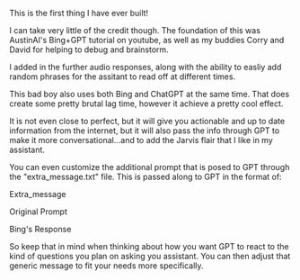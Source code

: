 This is the first thing I have ever built!

I can take very little of the credit though. The foundation of this was AustinAI's Bing+GPT tutorial on youtube, as well as my buddies Corry and David for helping to debug and brainstorm. 

I added in the further audio responses, along with the ability to easliy add random phrases for the assitant to read off at different times.

This bad boy also uses both Bing and ChatGPT at the same time. That does create some pretty brutal lag time, however it achieve a pretty cool effect. 

It is not even close to perfect, but it will give you actionable and up to date information from the internet, but it will also pass the info through GPT to make it more conversational...and to add the Jarvis flair that I like in my assistant. 

You can even customize the additional prompt that is posed to GPT through the "extra_message.txt" file. This is passed along to GPT in the format of:

Extra_message

Original Prompt

Bing's Response

So keep that in mind when thinking about how you want GPT to react to the kind of questions you plan on asking you assistant. You can then adjust that generic message to fit your needs more specifically. 
